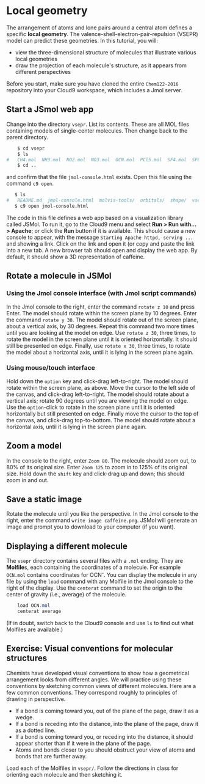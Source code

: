 # Local geometry

The arrangement of atoms and lone pairs around a central atom defines a specific **local geometry**. The valence-shell-electron-pair-repulsion (VSEPR) model can predict these geometries. In this tutorial, you will:

- view the three-dimensional structure of molecules that illustrate various local geometries
- draw the projection of each molecule's structure, as it appears from different perspectives

Before you start, make sure you have cloned the entire `Chem122-2016` repository into your Cloud9 workspace, which includes a Jmol server.


## Start a JSmol web app

Change into the directory `vsepr`. List its contents. These are all MOL files containing models of single-center molecules. Then change back to the parent directory.

```bash
    $ cd vsepr
    $ ls
#   CH4.mol  NH3.mol  NO2.mol  NO3.mol  OCN.mol  PCl5.mol  SF4.mol  SF6.mol  XeF4.mol  vsepr.md  water.mol    
    $ cd ..
```

 and confirm that the file `jmol-console.html` exists. Open this file using the command `c9 open`.
 
 ```bash
    $ ls
#   README.md  jmol-console.html  molvis-tools/  orbitals/  shape/  vsepr/  welcome/
    $ c9 open jmol-console.html
```
 
The code in this file defines a web app based on a visualization library called JSMol. To run it, go to the Cloud9 menu and select **Run > Run with... > Apache**; or click the **Run** button if it is available. This should cause a new console to appear, with the message `Starting Apache httpd, serving ...` and showing a link. Click on the link and open it (or copy and paste the link into a new tab. A new browser tab should open and display the web app. By default, it should show a 3D representation of caffeine. 

## Rotate a molecule in JSMol

### Using the Jmol console interface (with Jmol script commands)

In the Jmol console to the right, enter the command `rotate z 10` and press Enter. The model should rotate within the screen plane by 10 degrees. Enter the command `rotate y 30`. The model should rotate out of the screen plane, about a vertical axis, by 30 degrees. Repeat this command two more times until you are looking at the model on edge. Use `rotate z 30`, three times, to rotate the model in the screen plane until it is oriented horizontally. It should still be presented on edge. Finally, use `rotate x 30`, three times, to rotate the model about a horizontal axis, until it is lying in the screen plane again.

### Using mouse/touch interface

Hold down the `option` key and click-drag left-to-right. The model should rotate within the screen plane, as above. Move the cursor to the left side of the canvas, and click-drag left-to-right. The model should rotate about a vertical axis; rotate 90 degrees until you are viewing the model on edge. Use the `option`-click to rotate in the screen plane until it is oriented horizontally but still presented on edge. Finally move the cursor to the top of the canvas, and click-drag top-to-bottom. The model should rotate about a horizontal axis, until it is lying in the screen plane again.

## Zoom a model

In the console to the right, enter `Zoom 80`. The molecule should zoom out, to 80% of its original size. Enter `Zoom 125` to zoom in to 125% of its original size. Hold down the `shift` key and click-drag up and down; this should zoom in and out.


## Save a static image

Rotate the molecule until you like the perspective. In the Jmol console to the right, enter the command `write image caffeine.png`. JSMol will generate an image and prompt you to download to your computer (if you want). 


## Displaying a different molecule

The `vsepr` directory contains several files with a `.mol` ending. They are **Molfile**s, each containing the coordinates of a molecule. For example `OCN.mol` contains coordinates for OCN<sup>-</sup>. You can display the molecule in any file by using the `load` command with any Molfile in the Jmol console to the right of the display. Use the `centerat` command to set the origin to the center of gravity (i.e., average) of the molecule.

```Java
    load OCN.mol
    centerat average
```

(If in doubt, switch back to the Cloud9 console and use `ls` to find out what Molfiles are available.)

## Exercise: Visual conventions for molecular structures

Chemists have developed visual conventions to show how a geometrical arrangement looks from different angles. We will practice using these conventions by sketching common views of different molecules. Here are a few common conventions. They correspond roughly to principles of drawing in perspective.

- If a bond is coming toward you, out of the plane of the page, draw it as a wedge.
- If a bond is receding into the distance, into the plane of the page, draw it as a dotted line.
- If a bond is coming toward you, or receding into the distance, it should appear shorter than if it were in the plane of the page.
- Atoms and bonds closer to you should obstruct your view of atoms and bonds that are further away. 

Load each of the Molfiles in `vsepr/`. Follow the directions in class for orienting each molecule and then sketching it.

